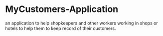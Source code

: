# MyCustomers-Application
an application to help shopkeepers and other workers working in shops or hotels to help them to keep record of their customers.
